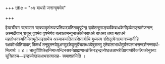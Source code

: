 +++
title = "०४ बाधसे जनान्वृषभेव"

+++

हेऋचीषम ऋचासम ऋक्यादृशंरूपम्प्रतिपादयतितादृग्रूपेन्द्र घृषौशत्रूणाङ्घर्षकेबाधकेमीह्ळेसङ्ग्रामेजनान् अस्मदीयान् शत्रून् वृषभेव वृषभेणेव बलवतामन्युनाक्रोधेनबाधसे बाधस्व तथा महाधने महतोधनस्यनिमित्तभूतेसङ्ग्रामेच अस्माकमतितारक्षिताबोधि बुध्यस्व रक्षितृत्वेनात्मानञ्जानीहि रक्षकोभवेतियावत् किमर्थं तनूषुतनयेषुअप्सूदकेषुसूर्येचलब्धव्येषुसत्सु एतेषांलाभार्थंसूर्यस्यलाभसन्दर्शनन्तदर्थ- मित्यर्थः ॥ ४ ॥ चातुर्विंशिकेहनिमाध्यन्दिनसवनेब्राह्मणाच्छंसिनःइन्द्रज्येष्ठन्नआभरेतिप्रगाथोवैकल्पिकोनुरूपः सूत्रितञ्च—इन्द्रज्येष्ठन्नआभरात्वासह- स्रमाशतमिति ।